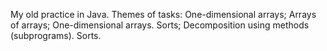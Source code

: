 My old practice in Java. Themes of tasks:
One-dimensional arrays;
Arrays of arrays;
One-dimensional arrays. Sorts;
Decomposition using methods (subprograms). Sorts.
